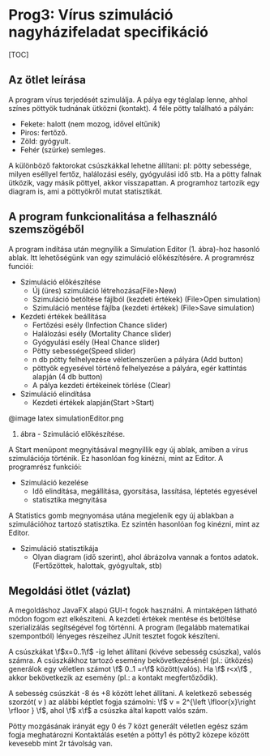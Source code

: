 # Prog3: Vírus szimuláció nagyházifeladat specifikáció

[TOC]

## Az ötlet leírása

A program vírus terjedését szimulálja. A pálya egy téglalap lenne, ahhol színes pöttyök tudnának ütközni (kontakt). 4 féle pötty található a pályán:

- Fekete: halott (nem mozog, idővel eltűnik)
-  Piros: fertőző.
-  Zöld: gyógyult.
-  Fehér (szürke) semleges. 

A különböző faktorokat csúszkákkal lehetne állítani: pl: pötty sebessége, milyen eséllyel fertőz, halálozási esély, gyógyulási idő stb. Ha a pötty falnak ütközik, vagy másik pöttyel, akkor visszapattan. A programhoz tartozik egy diagram is, ami a pöttyökről mutat statisztikát.

## A program funkcionalitása a felhasználó szemszögéből

A program indítása után megnyílik a Simulation Editor (1. ábra)-hoz hasonló ablak. Itt lehetőségünk van egy szimuláció előkészítésére. A programrész funciói:

- Szimuláció előkészítése
  - Új (üres) szimuláció létrehozása(File>New)
  - Szimuláció betöltése fájlból (kezdeti értékek) (File>Open simulation)
  - Szimuláció mentése fájlba (kezdeti értékek) (File>Save simulation)
- Kezdeti értékek beállítása
  - Fertőzési esély (Infection Chance slider)
  - Halálozási esély (Mortality Chance slider)
  - Gyógyulási esély (Heal Chance slider)
  - Pötty sebessége(Speed slider)
  - n db pötty felhelyezése véletlenszerűen a pályára (Add button)
  - pöttyök egyesével történő felhelyezése a pályára, egér kattintás alapján (4 db button)
  - A pálya kezdeti értékeinek törlése (Clear)
- Szimuláció elindítása
  - Kezdeti értékek alapján(Start >Start)

@image latex simulationEditor.png
1. ábra - Szimuláció előkészítése.

A Start menüpont megnyitásával megnyillik egy új ablak, amiben a vírus szimulációja történik. Ez hasonlóan fog kinézni, mint az Editor. A programrész funkciói: 

- Szimuláció kezelése
  - Idő elindítása, megállítása, gyorsítása, lassítása, léptetés egyesével
  - statisztika megnyitása

A Statistics gomb megnyomása utána megjelenik egy új ablakban a szimulációhoz tartozó statisztika. Ez szintén hasonlóan fog kinézni, mint az Editor.

- Szimuláció statisztikája
  - Olyan diagram (idő szerint), ahol ábrázolva vannak a fontos adatok. (Fertőzöttek, halottak, gyógyultak, stb)

## Megoldási ötlet (vázlat)

A megoldáshoz JavaFX alapú GUI-t fogok használni. A mintaképen látható módon fogom ezt elkészíteni. A kezdeti értékek mentése és betöltése szerializálás segítségével fog történni. A program (legalább matematikai szempontból) lényeges részeihez JUnit tesztet fogok készíteni.

A csúszkákat \f$x=0..1\f$ -ig lehet állítani (kivéve sebesség csúszka), valós számra. A csúszkákhoz tartozó esemény bekövetkezésénél (pl.: ütközés) generálok egy véletlen számot \f$ 0..1 =r\f$  között(valós). Ha \f$ r<x\f$ , akkor bekövetkezik az esemény (pl.: a kontakt megfertőződik).

A sebesség csúszkát -8 és +8 között lehet állítani. A keletkező sebesség szorzót( $v$ ) az alábbi képtlet fogja számolni: \f$ v = 2^{\left \lfloor{x}\right \rfloor } \f$, ahol \f$ x\f$ a csúszka által kapott valós szám.

Pötty mozgásának irányát egy 0 és 7 közt generált véletlen egész szám fogja meghatározni
Kontaktálás esetén a pötty1 és pötty2 közepe között kevesebb mint 2r távolság van.